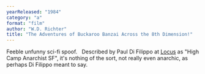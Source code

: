```yaml
---
yearReleased: "1984"
category: "a"
format: "film"
author: "W.D. Richter"
title: "The Adventures of Buckaroo Banzai Across the 8th Dimension!"
---
```

Feeble unfunny sci-fi spoof.
 
Described by Paul Di Filippo at <a href="http://www.locusmag.com/Reviews/2017/01/paul-di-filippo-reviews-gordon-eklund/"> Locus</a> as "High Camp Anarchist SF", it's nothing of the sort, not really even  anarchic, as perhaps Di Filippo meant to say.